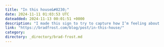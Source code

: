 ```yaml
---
title: "In this house&#8230;"
date: 2024-11-11 01:03:53 UTC
dateadded: 2024-11-13 00:01:51 +0000
description: "I made this sign to try to capture how I’m feeling about everything right now."
link: "https://bradfrost.com/blog/post/in-this-house/"
category:
directory: _directory/brad-frost.md
---
```

